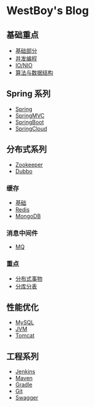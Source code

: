 # WestBoy's Blog

## 基础重点

* [基础部分]()
* [并发编程]()
* [IO/NIO]()
* [算法与数据结构]()

## Spring 系列

* [Spring]()
* [SpringMVC]()
* [SpringBoot]()
* [SpringCloud]()


## 分布式系列

* [Zookeeper]()
* [Dubbo]()

### 缓存
* [基础](repository/distribution/cache/基础.md)
* [Redis]()
* [MongoDB]()

### 消息中间件
* [MQ]()

### 重点
* [分布式事物]()
* [分库分表]()

## 性能优化

* [MySQL]()
* [JVM]()
* [Tomcat]()

## 工程系列

* [Jenkins]()
* [Maven]()
* [Gradle]()
* [Git]()
* [Swagger]()

